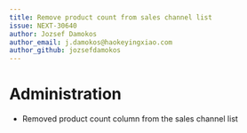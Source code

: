 ```yaml
---
title: Remove product count from sales channel list
issue: NEXT-30640
author: Jozsef Damokos
author_email: j.damokos@haokeyingxiao.com
author_github: jozsefdamokos
---
```

# Administration
* Removed product count column from the sales channel list
